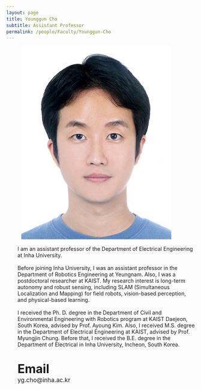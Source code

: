 ```yaml
---
layout: page
title: Younggun Cho
subtitle: Assistant Professor
permalink: /people/Faculty/Younggun-Cho
---
```


<article class="media">
  <figure class="media-left" style="margin-right: 30px;"> 
    <p class="image" style="width:400px; height:100%;">
      <img src="/img/album/people/faculty/조영근_증명사진_.jpg" alt="Younggun Cho" style="object-fit:cover;">
    </p>
  </figure>
  <div class="media-content" style="margin-left: 30px;"> 
    <div class="content">
      <p>
        I am an assistant professor of the Department of Electrical Engineering at Inha University.  
        <br><br>
        Before joining Inha University, I was an assistant professor in the Department of Robotics Engineering at Yeungnam. Also, I was a postdoctoral researcher at KAIST. My research interest is long-term autonomy and robust sensing, including SLAM (Simultaneous Localization and Mapping) for field robots, vision-based perception, and physical-based learning.  
        <br><br>
        I received the Ph. D. degree in the Department of Civil and Environmental Engineering with Robotics program at KAIST Daejeon, South Korea, advised by Prof. Ayoung Kim. Also, I received M.S. degree in the Department of Electrical Engineering at KAIST, advised by Prof. Myungjin Chung. Before that, I received the B.E. degree in the Department of Electrical in Inha University, Incheon, South Korea.
        <br><br>
      </p>
      <p style="margin-top:20px;">
        <span style="font-size:2rem; font-weight:bold;">Email</span><br>
        <span style="font-size:1rem;">yg.cho@inha.ac.kr</span>
      </p>
      <p style="margin-top:10px;">
        <a href="https://www.linkedin.com/in/yourusername" target="_blank" style="display:inline-block; font-size:24px; margin-right:15px;">
            <i class="fab fa-linkedin"></i>
        </a>
        <a href="https://scholar.google.com/citations?user=W5MOKWIAAAAJ&hl=ko&authuser=1" target="_blank" style="display:inline-block; font-size:24px;">
            <i class="fa-brands fa-graduation-cap"></i>
        </a>
        <a href="https://github.com/youngguncho" target="_blank" style="display:inline-block; font-size:24px;">
            <i class="fab fa-github"></i>
        </a>
      </p>
    </div>
  </div>
</article>